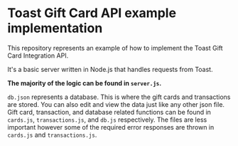# Toast Gift Card API example implementation

This repository represents an example of how to implement the Toast Gift Card Integration API.

It's a basic server written in Node.js that handles requests from Toast.

**The majority of the logic can be found in `server.js`.**

`db.json` represents a database. This is where the gift cards and transactions are stored. You can also edit and view the data just like any other json file. Gift card, transaction, and database related functions can be found in `cards.js`, `transactions.js`, and `db.js` respectively. The files are less important however some of the required error responses are thrown in `cards.js` and `transactions.js`.
